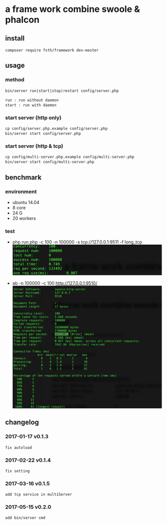 # a frame work combine swoole & phalcon

## install
```
composer require fsth/framework dev-master
```

## usage

### method
```
bin/server run|start|stop|restart config/server.php
```
```
run : run without daemon
start : run with daemon
```

### start server (http only)
```
cp config/server.php.example config/server.php
bin/server start config/server.php 
```

### start server (http & tcp)
```
cp config/multi-server.php.example config/multi-server.php
bin/server start config/multi-server.php
```

## benchmark

### environment
* ubuntu 14.04
* 8 core 
* 24 G
* 20 workers

### test

* php run.php -c 100 -n 100000 -s tcp://127.0.0.1:9511 -f long_tcp
![](doc/tcp-benchmark.png)

* ab -n 100000 -c 100 http://127.0.0.1:9510/
![](doc/http-benchmark.png)

## changelog 

### 2017-01-17 v0.1.3
```
fix autoload
```

### 2017-02-22 v0.1.4
```
fix setting
```

### 2017-03-16 v0.1.5
```
add tcp service in multiServer
```

### 2017-05-15 v0.2.0
```
add bin/server cmd
```
